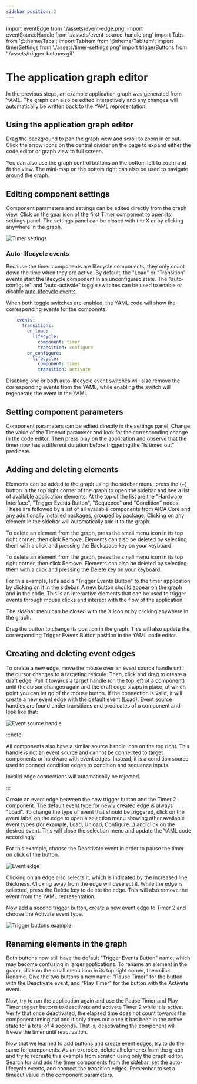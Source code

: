 ```yaml
---
sidebar_position: 2
---
```


import eventEdge from './assets/event-edge.png'
import eventSourceHandle from './assets/event-source-handle.png'
import Tabs from '@theme/Tabs';
import TabItem from '@theme/TabItem';
import timerSettings from './assets/timer-settings.png'
import triggerButtons from './assets/trigger-buttons.gif'

# The application graph editor

In the previous steps, an example application graph was generated from YAML. The graph can also be edited interactively
and any changes will automatically be written back to the YAML representation.

## Using the application graph editor

Drag the background to pan the graph view and scroll to zoom in or out. Click the arrow icons on the central divider
on the page to expand either the code editor or graph view to full screen.

You can also use the graph control buttons on the bottom left to zoom and fit the view. The mini-map on the bottom right
can also be used to navigate around the graph.

## Editing component settings

Component parameters and settings can be edited directly from the graph view. Click on the gear icon of the first Timer
component to open its settings panel. The settings panel can be closed with the X or by clicking anywhere in the graph.

<div class="text--center">
  <img src={timerSettings} alt="Timer settings" />
</div>

### Auto-lifecycle events

Because the timer components are lifecycle components, they only count down the time when they are active. By default,
the "Load" or "Transition" events start the lifecycle component in an unconfigured state. The "auto-configure" and
"auto-activate" toggle switches can be used to enable or disable
[auto-lifecycle events](../../concepts/05-building-blocks/03-components.md#auto-lifecycle-events).

When both toggle switches are enabled, the YAML code will show the corresponding events for the componnts:

```yaml
    events:
      transitions:
        on_load:
          lifecycle:
            component: timer
            transition: configure
        on_configure:
          lifecycle:
            component: timer
            transition: activate
```

Disabling one or both auto-lifecycle event switches will also remove the corresponding events from the YAML, while
enabling the switch will regenerate the event in the YAML.

## Setting component parameters

Component parameters can be edited directly in the settings panel. Change the value of the Timeout parameter and look
for the corresponding change in the code editor. Then press play on the application and observe that the timer now has a
different duration before triggering the "Is timed out" predicate.

<!-- TODO: explain behavior with "default" once it's working as intended -->

## Adding and deleting elements

Elements can be added to the graph using the sidebar menu; press the (+) button in the top right corner of the graph to
open the sidebar and see a list of available application elements. At the top of the list are the "Hardware Interface",
"Trigger Events Button", "Sequence" and "Condition" nodes. These are followed by a list of all available components from
AICA Core and any additionally installed packages, grouped by package. Clicking on any element in the sidebar will
automatically add it to the graph.

<!-- TODO: link the examples once they exist -->

<Tabs groupId="os">
<TabItem value="linux" label="Linux">

To delete an element from the graph, press the small menu icon in its top right corner, then click Remove. Elements can
also be deleted by selecting them with a click and pressing the Backspace key on your keyboard.

</TabItem>
<TabItem value="mac" label="macOS">

To delete an element from the graph, press the small menu icon in its top right corner, then click Remove. Elements can
also be deleted by selecting them with a click and pressing the Delete key on your keyboard.

</TabItem>
</Tabs>

For this example, let's add a "Trigger Events Button" to the timer application by clicking on it in the sidebar. A new
button should appear on the graph and in the code. This is an interactive elements that can be used to trigger events
through mouse clicks and interact with the flow of the application.

The sidebar menu can be closed with the X icon or by clicking anywhere in the graph.

Drag the button to change its position in the graph. This will also update the corresponding Trigger Events Button
position in the YAML code editor.

## Creating and deleting event edges

To create a new edge, move the mouse over an event source handle until the cursor changes to a targeting reticule. Then,
click and drag to create a draft edge. Pull it towards a target handle (on the top left of a component) until the cursor
changes again and the draft edge snaps in place, at which point you can let go of the mouse button. If the connection is
valid, it will create a new event edge with the default event (Load). Event source handles are found under transitions
and predicates of a component and look like that:

<div class="text--center">
  <img src={eventSourceHandle} alt="Event source handle" />
</div>

:::note

All components also have a similar source handle icon on the top right. This handle is not an event source and cannot be
connected to target components or hardware with event edges. Instead, it is a condition source used to connect condition
edges to condition and sequence inputs.

Invalid edge connections will automatically be rejected.

<!-- TODO: link example with conditions -->

:::

Create an event edge between the new trigger button and the Timer 2 component. The default event type for newly created
edge is always "Load". To change the type of event that should be triggered, click on the event label on the edge to
open a selection menu showing other available event types (for example, Load, Unload, Configure...) and click on the
desired event. This will close the selection menu and update the YAML code accordingly.

For this example, choose the Deactivate event in order to pause the timer on click of the button.

<div class="text--center">
  <img src={eventEdge} alt="Event edge" />
</div>

Clicking on an edge also selects it, which is indicated by the increased line thickness. Clicking away from the edge
will deselect it. While the edge is selected, press the Delete key to delete the edge. This will also remove the
event from the YAML representation.

Now add a second trigger button, create a new event edge to Timer 2 and choose the Activate event type.

<div class="text--center">
  <img src={triggerButtons} alt="Trigger buttons example" />
</div>

## Renaming elements in the graph

Both buttons now still have the default "Trigger Events Button" name, which may become confusing in larger applications.
To rename an element in the graph, click on the small menu icon in its top right corner, then click Rename. Give the two
buttons a new name: "Pause Timer" for the button with the Deactivate event, and "Play Timer" for the button with the
Activate event.

Now, try to run the application again and use the Pause Timer and Play Timer trigger buttons to deactivate and activate
Timer 2 while it is active. Verify that once deactivated, the elapsed time does not count towards the component timing
out and it only times out once it has been in the active state for a total of 4 seconds. That is, deactivating the
component will freeze the timer until reactivation.

Now that we learned to add buttons and create event edges, try to do the same for components. As an exercise, delete
all elements from the graph and try to recreate this example from scratch using only the graph editor. Search for and
add the timer components from the sidebar, set the auto-lifecycle events, and connect the transition edges. Remember to
set a timeout value in the component parameters.
